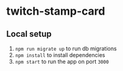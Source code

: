# twitch-stamp-card

## Local setup
1. `npm run migrate up` to run db migrations
1. `npm install` to install dependencies
1. `npm start` to run the app on port `3000`
